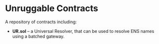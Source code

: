 # Unruggable Contracts

A repository of contracts including:

- **UR.sol** – a Universal Resolver, that can be used to resolve ENS names using a batched gateway. 
